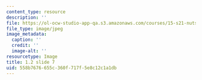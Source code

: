 ```yaml
---
content_type: resource
description: ''
file: https://ol-ocw-studio-app-qa.s3.amazonaws.com/courses/15-s21-nuts-and-bolts-of-business-plans-january-iap-2014/558b7676655c360f717f5e8c12c1a1db_1.2_slide_07.jpg
file_type: image/jpeg
image_metadata:
  caption: ''
  credit: ''
  image-alt: ''
resourcetype: Image
title: 1.2 slide 7
uid: 558b7676-655c-360f-717f-5e8c12c1a1db
---
```

